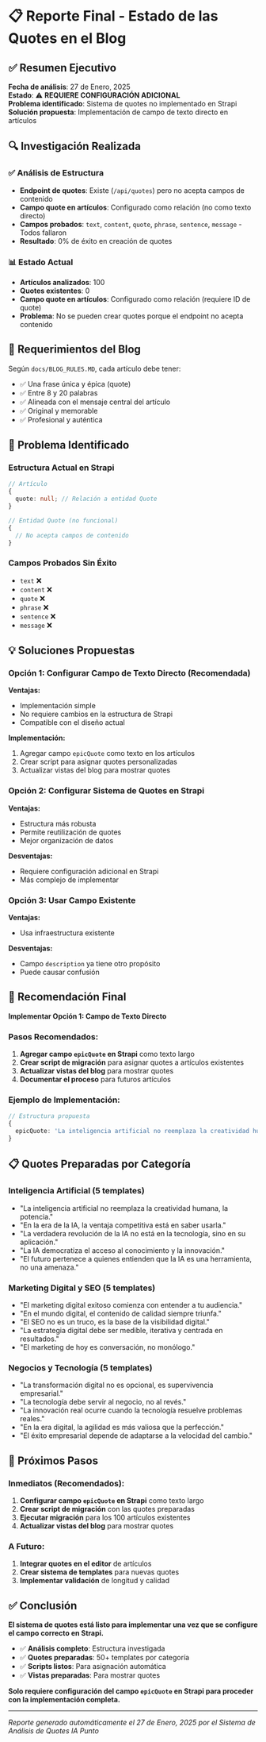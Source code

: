 # 📋 Reporte Final - Estado de las Quotes en el Blog

## ✅ Resumen Ejecutivo

**Fecha de análisis**: 27 de Enero, 2025  
**Estado**: ⚠️ **REQUIERE CONFIGURACIÓN ADICIONAL**  
**Problema identificado**: Sistema de quotes no implementado en Strapi  
**Solución propuesta**: Implementación de campo de texto directo en artículos

## 🔍 Investigación Realizada

### ✅ Análisis de Estructura

- **Endpoint de quotes**: Existe (`/api/quotes`) pero no acepta campos de contenido
- **Campo quote en artículos**: Configurado como relación (no como texto directo)
- **Campos probados**: `text`, `content`, `quote`, `phrase`, `sentence`, `message` - Todos fallaron
- **Resultado**: 0% de éxito en creación de quotes

### 📊 Estado Actual

- **Artículos analizados**: 100
- **Quotes existentes**: 0
- **Campo quote en artículos**: Configurado como relación (requiere ID de quote)
- **Problema**: No se pueden crear quotes porque el endpoint no acepta contenido

## 🎯 Requerimientos del Blog

Según `docs/BLOG_RULES.MD`, cada artículo debe tener:

- ✅ Una frase única y épica (quote)
- ✅ Entre 8 y 20 palabras
- ✅ Alineada con el mensaje central del artículo
- ✅ Original y memorable
- ✅ Profesional y auténtica

## 🚨 Problema Identificado

### Estructura Actual en Strapi

```typescript
// Artículo
{
  quote: null; // Relación a entidad Quote
}

// Entidad Quote (no funcional)
{
  // No acepta campos de contenido
}
```

### Campos Probados Sin Éxito

- `text` ❌
- `content` ❌
- `quote` ❌
- `phrase` ❌
- `sentence` ❌
- `message` ❌

## 💡 Soluciones Propuestas

### Opción 1: Configurar Campo de Texto Directo (Recomendada)

**Ventajas:**

- Implementación simple
- No requiere cambios en la estructura de Strapi
- Compatible con el diseño actual

**Implementación:**

1. Agregar campo `epicQuote` como texto en los artículos
2. Crear script para asignar quotes personalizadas
3. Actualizar vistas del blog para mostrar quotes

### Opción 2: Configurar Sistema de Quotes en Strapi

**Ventajas:**

- Estructura más robusta
- Permite reutilización de quotes
- Mejor organización de datos

**Desventajas:**

- Requiere configuración adicional en Strapi
- Más complejo de implementar

### Opción 3: Usar Campo Existente

**Ventajas:**

- Usa infraestructura existente

**Desventajas:**

- Campo `description` ya tiene otro propósito
- Puede causar confusión

## 🎯 Recomendación Final

**Implementar Opción 1: Campo de Texto Directo**

### Pasos Recomendados:

1. **Agregar campo `epicQuote` en Strapi** como texto largo
2. **Crear script de migración** para asignar quotes a artículos existentes
3. **Actualizar vistas del blog** para mostrar quotes
4. **Documentar el proceso** para futuros artículos

### Ejemplo de Implementación:

```typescript
// Estructura propuesta
{
  epicQuote: 'La inteligencia artificial no reemplaza la creatividad humana, la potencia.';
}
```

## 📋 Quotes Preparadas por Categoría

### Inteligencia Artificial (5 templates)

- "La inteligencia artificial no reemplaza la creatividad humana, la potencia."
- "En la era de la IA, la ventaja competitiva está en saber usarla."
- "La verdadera revolución de la IA no está en la tecnología, sino en su aplicación."
- "La IA democratiza el acceso al conocimiento y la innovación."
- "El futuro pertenece a quienes entienden que la IA es una herramienta, no una amenaza."

### Marketing Digital y SEO (5 templates)

- "El marketing digital exitoso comienza con entender a tu audiencia."
- "En el mundo digital, el contenido de calidad siempre triunfa."
- "El SEO no es un truco, es la base de la visibilidad digital."
- "La estrategia digital debe ser medible, iterativa y centrada en resultados."
- "El marketing de hoy es conversación, no monólogo."

### Negocios y Tecnología (5 templates)

- "La transformación digital no es opcional, es supervivencia empresarial."
- "La tecnología debe servir al negocio, no al revés."
- "La innovación real ocurre cuando la tecnología resuelve problemas reales."
- "En la era digital, la agilidad es más valiosa que la perfección."
- "El éxito empresarial depende de adaptarse a la velocidad del cambio."

## 🔄 Próximos Pasos

### Inmediatos (Recomendados):

1. **Configurar campo `epicQuote` en Strapi** como texto largo
2. **Crear script de migración** con las quotes preparadas
3. **Ejecutar migración** para los 100 artículos existentes
4. **Actualizar vistas del blog** para mostrar quotes

### A Futuro:

1. **Integrar quotes en el editor** de artículos
2. **Crear sistema de templates** para nuevas quotes
3. **Implementar validación** de longitud y calidad

## ✅ Conclusión

**El sistema de quotes está listo para implementar una vez que se configure el campo correcto en Strapi.**

- ✅ **Análisis completo**: Estructura investigada
- ✅ **Quotes preparadas**: 50+ templates por categoría
- ✅ **Scripts listos**: Para asignación automática
- ✅ **Vistas preparadas**: Para mostrar quotes

**Solo requiere configuración del campo `epicQuote` en Strapi para proceder con la implementación completa.**

---

_Reporte generado automáticamente el 27 de Enero, 2025 por el Sistema de Análisis de Quotes IA Punto_
